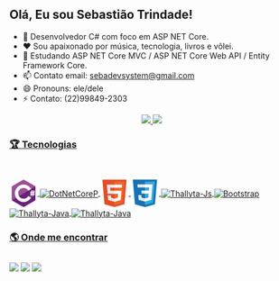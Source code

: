 ## Olá, Eu sou Sebastião Trindade!

- 🔭 Desenvolvedor C# com foco em ASP NET Core.
- ❤  Sou apaixonado por música, tecnologia, livros e vôlei.
- 🌱 Estudando ASP NET Core MVC / ASP NET Core Web API / Entity Framework Core. 
- 📫 Contato email: sebadevsystem@gmail.com
- 😄 Pronouns: ele/dele
- ⚡ Contato: (22)99849-2303

<div align="center">
  <a href="https://github.com/sebastiaotrindade">
  <img height="180em" src="https://sebastiaotrindade-git-main-sebastiaotrindade.vercel.app//api?username=sebastiaotrindade&show_icons=true&theme=radical&include_all_commits=true&count_private=true"/>
  <img height="180em" src="https://github-readme-stats.vercel.app/api/top-langs/?username=sebastiaotrindade&layout=compact&langs_count=7&theme=radical"/>
</div>

### 🏆 Tecnologias
  
##

<div style="display: inline_block"><br>
  <img align="center" alt="CSharp" height="50" width="50" src="https://raw.githubusercontent.com/devicons/devicon/master/icons/csharp/csharp-original.svg"> 
   <img align="center" alt="DotNetCoreP" height="50" width="50" src="https://cdn.jsdelivr.net/gh/devicons/devicon/icons/dotnetcore/dotnetcore-original.svg">
  <img align="center" alt="HTML" height="50" width="50" src="https://raw.githubusercontent.com/devicons/devicon/master/icons/html5/html5-original.svg">
  <img align="center" alt="CSS" height="50" width="50" src="https://raw.githubusercontent.com/devicons/devicon/master/icons/css3/css3-original.svg"> 
  <img align="center" alt="Thallyta-Js" height="50" width="50" src="https://cdn.jsdelivr.net/gh/devicons/devicon/icons/javascript/javascript-original.svg" />
  <img align="center" alt="Bootstrap" height="50" width="50" src="https://cdn.jsdelivr.net/gh/devicons/devicon/icons/bootstrap/bootstrap-plain-wordmark.svg" />
  <img align="center" alt="Thallyta-Java" height="50" width="50" src="https://cdn.jsdelivr.net/gh/devicons/devicon/icons/mysql/mysql-original-wordmark.svg" />
  <img align="center" alt="Thallyta-Java" height="50" width="50" src="https://www.kindpng.com/picc/m/21-215460_microsoft-sql-server-logo-png-microsoft-sql-server.png" />
  
  ### 🌎 Onde me encontrar
  
##
  
<div>
  <a href="https://www.instagram.com/desenvolvedor_net_jr/" target="_blank"><img src="https://img.shields.io/badge/-Instagram-%23E4405F?style=for-the-badge&logo=instagram&logoColor=white" target="_blank"></a> 
  <a href = "mailto:sebadevsystem@gmail.com"><img src="https://img.shields.io/badge/Gmail-D14836?style=for-the-badge&logo=gmail&logoColor=white" target="_blank"></a>
  <a href="https://www.linkedin.com/in/sebasti%C3%A3o-oliveira-trindade-95b570117/" target="_blank"><img src="https://img.shields.io/badge/-LinkedIn-%230077B5?style=for-the-badge&logo=linkedin&logoColor=white" target="_blank"></a> 
</div>


